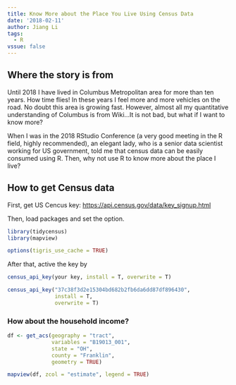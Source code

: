 ```yaml
---
title: Know More about the Place You Live Using Census Data
date: '2018-02-11'
author: Jiang Li 
tags:
  - R 
vssue: false
---
```

## Where the story is from 

Until 2018 I have lived in Columbus Metropolitan area for more than ten years. How time flies! In these years I feel more and more vehicles on the road. No doubt this area is growing fast. However, almost all my quantitative understanding of Columbus is from Wiki...It is not bad, but what if I want to know more? 

When I was in the 2018 RStudio Conference (a very good meeting in the R field, highly recommended), an elegant lady, who is a senior data scientist working for US government, told me that census data can be easily consumed using R. Then, why not use R to know more about the place I live?

## How to get Census data

First, get US Cencus key: https://api.census.gov/data/key_signup.html

Then, load packages and set the option.
```r
library(tidycensus)
library(mapview)

options(tigris_use_cache = TRUE)

```

After that, active the key by
```r
census_api_key(your key, install = T, overwrite = T)
```

```r
census_api_key("37c38f3d2e15304bd682b2fb6da6dd87df896430",
               install = T,
               overwrite = T)

```


### How about the household income?
```r
df <- get_acs(geography = "tract",
              variables = "B19013_001",
              state = "OH",
              county = "Franklin",
              geometry = TRUE)
```

```r
mapview(df, zcol = "estimate", legend = TRUE)
```
